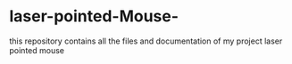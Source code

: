 # laser-pointed-Mouse-
this repository contains all the files and documentation of my project laser pointed mouse 
